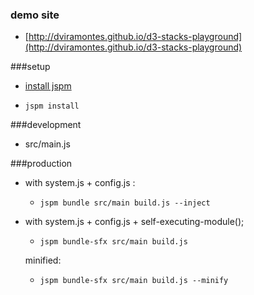 ### demo site 

* [http://dviramontes.github.io/d3-stacks-playground](http://dviramontes.github.io/d3-stacks-playground)

###setup

* [install jspm](http://jspm.io/)

* `jspm install`

###development 

* src/main.js

###production

+ with system.js + config.js :
    - `jspm bundle src/main build.js --inject`
    
+ with system.js + config.js + self-executing-module();
    - `jspm bundle-sfx src/main build.js`
    
    minified:
    - `jspm bundle-sfx src/main build.js --minify`

